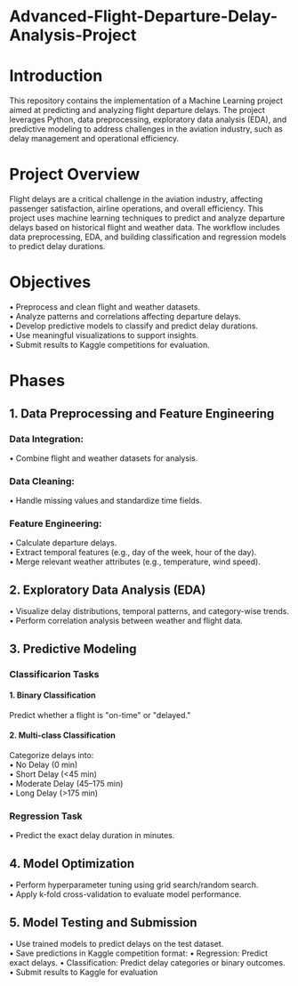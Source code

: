 # Advanced-Flight-Departure-Delay-Analysis-Project

# Introduction
This repository contains the implementation of a Machine Learning project aimed at predicting and analyzing flight departure delays. The project leverages Python, data preprocessing, exploratory data analysis (EDA), and predictive modeling to address challenges in the aviation industry, such as delay management and operational efficiency.

# Project Overview
Flight delays are a critical challenge in the aviation industry, affecting passenger satisfaction, airline operations, and overall efficiency. This project uses machine learning techniques to predict and analyze departure delays based on historical flight and weather data. The workflow includes data preprocessing, EDA, and building classification and regression models to predict delay durations.

# Objectives
• Preprocess and clean flight and weather datasets.<br>
• Analyze patterns and correlations affecting departure delays.<br>
• Develop predictive models to classify and predict delay durations.<br>
• Use meaningful visualizations to support insights.<br>
• Submit results to Kaggle competitions for evaluation.<br>

# Phases
## 1. Data Preprocessing and Feature Engineering
### Data Integration:
  • Combine flight and weather datasets for analysis.<br>

### Data Cleaning:
  • Handle missing values and standardize time fields.<br>

### Feature Engineering:
  • Calculate departure delays.<br>
  • Extract temporal features (e.g., day of the week, hour of the day).<br>
  • Merge relevant weather attributes (e.g., temperature, wind speed).<br>

## 2. Exploratory Data Analysis (EDA)
  • Visualize delay distributions, temporal patterns, and category-wise trends.<br>
  • Perform correlation analysis between weather and flight data.<br>

## 3. Predictive Modeling
### Classificarion Tasks
  #### 1. Binary Classification
   Predict whether a flight is "on-time" or "delayed."

  #### 2. Multi-class Classification
   Categorize delays into:<br>
   • No Delay (0 min)<br>
   • Short Delay (<45 min)<br>
   • Moderate Delay (45–175 min)<br>
   • Long Delay (>175 min)<br>

### Regression Task
  • Predict the exact delay duration in minutes.<br>

## 4. Model Optimization
• Perform hyperparameter tuning using grid search/random search.<br>
• Apply k-fold cross-validation to evaluate model performance.<br>

## 5. Model Testing and Submission
• Use trained models to predict delays on the test dataset.<br>
• Save predictions in Kaggle competition format:
    • Regression: Predict exact delays.
    • Classification: Predict delay categories or binary outcomes.
• Submit results to Kaggle for evaluation

